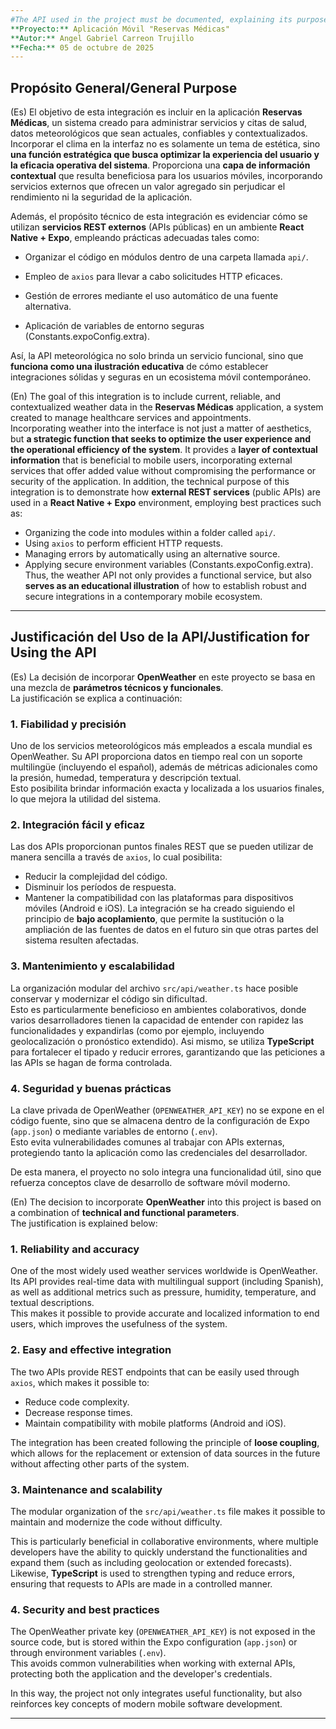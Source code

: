 ```yaml
---
#The API used in the project must be documented, explaining its purpose and justification.
**Proyecto:** Aplicación Móvil "Reservas Médicas"  
**Autor:** Angel Gabriel Carreon Trujillo
**Fecha:** 05 de octubre de 2025  
---
```


## Propósito General/General Purpose

(Es)
El objetivo de esta integración es incluir en la aplicación **Reservas Médicas**, un sistema creado para administrar servicios y citas de salud, datos meteorológicos que sean actuales, confiables y contextualizados.  
 Incorporar el clima en la interfaz no es solamente un tema de estética, sino **una función estratégica que busca optimizar la experiencia del usuario y la eficacia operativa del sistema**.
 Proporciona una **capa de información contextual** que resulta beneficiosa para los usuarios móviles, incorporando servicios externos que ofrecen un valor agregado sin perjudicar el rendimiento ni la seguridad de la aplicación.

Además, el propósito técnico de esta integración es evidenciar cómo se utilizan **servicios REST externos** (APIs públicas) en un ambiente **React Native + Expo**, empleando prácticas adecuadas tales como:
 - Organizar el código en módulos dentro de una carpeta llamada `api/`.
 - Empleo de `axios` para llevar a cabo solicitudes HTTP eficaces.

 - Gestión de errores mediante el uso automático de una fuente alternativa.
 - Aplicación de variables de entorno seguras (Constants.expoConfig.extra).

 Así, la API meteorológica no solo brinda un servicio funcional, sino que **funciona como una ilustración educativa** de cómo establecer integraciones sólidas y seguras en un ecosistema móvil contemporáneo.


(En)
The goal of this integration is to include current, reliable, and contextualized weather data in the **Reservas Médicas** application, a system created to manage healthcare services and appointments.  
 Incorporating weather into the interface is not just a matter of aesthetics, but **a strategic function that seeks to optimize the user experience and the operational efficiency of the system**.
 It provides a **layer of contextual information** that is beneficial to mobile users, incorporating external services that offer added value without compromising the performance or security of the application.
In addition, the technical purpose of this integration is to demonstrate how **external REST services** (public APIs) are used in a **React Native + Expo** environment, employing best practices such as:
- Organizing the code into modules within a folder called `api/`.
- Using `axios` to perform efficient HTTP requests.
 - Managing errors by automatically using an alternative source.
 - Applying secure environment variables (Constants.expoConfig.extra).
 Thus, the weather API not only provides a functional service, but also **serves as an educational illustration** of how to establish robust and secure integrations in a contemporary mobile ecosystem.

---

## Justificación del Uso de la API/Justification for Using the API

(Es)
La decisión de incorporar **OpenWeather** en este proyecto se basa en una mezcla de **parámetros técnicos y funcionales**.  
La justificación se explica a continuación:

### 1.  Fiabilidad y precisión
 Uno de los servicios meteorológicos más empleados a escala mundial es OpenWeather.  Su API proporciona datos en tiempo real con un soporte multilingüe (incluyendo el español), además de métricas adicionales como la presión, humedad, temperatura y descripción textual.  
Esto posibilita brindar información exacta y localizada a los usuarios finales, lo que mejora la utilidad del sistema.

### 2.  Integración fácil y eficaz
Las dos APIs proporcionan puntos finales REST que se pueden utilizar de manera sencilla a través de `axios`, lo cual posibilita:
 - Reducir la complejidad del código.
 - Disminuir los períodos de respuesta.
 - Mantener la compatibilidad con las plataformas para dispositivos móviles (Android e iOS).
La integración se ha creado siguiendo el principio de **bajo acoplamiento**, que permite la sustitución o la ampliación de las fuentes de datos en el futuro sin que otras partes del sistema resulten afectadas.

### 3.  Mantenimiento y escalabilidad
La organización modular del archivo `src/api/weather.ts` hace posible conservar y modernizar el código sin dificultad.  
Esto es particularmente beneficioso en ambientes colaborativos, donde varios desarrolladores tienen la capacidad de entender con rapidez las funcionalidades y expandirlas (como por ejemplo, incluyendo geolocalización o pronóstico extendido).
Asi mismo, se utiliza **TypeScript** para fortalecer el tipado y reducir errores, garantizando que las peticiones a las APIs se hagan de forma controlada.

### 4. Seguridad y buenas prácticas
La clave privada de OpenWeather (`OPENWEATHER_API_KEY`) no se expone en el código fuente, sino que se almacena dentro de la configuración de Expo (`app.json`) o mediante variables de entorno (`.env`).  
Esto evita vulnerabilidades comunes al trabajar con APIs externas, protegiendo tanto la aplicación como las credenciales del desarrollador.

De esta manera, el proyecto no solo integra una funcionalidad útil, sino que refuerza conceptos clave de desarrollo de software móvil moderno.

(En)
The decision to incorporate **OpenWeather** into this project is based on a combination of **technical and functional parameters**.  
The justification is explained below:

### 1.  Reliability and accuracy
 One of the most widely used weather services worldwide is OpenWeather.  Its API provides real-time data with multilingual support (including Spanish), as well as additional metrics such as pressure, humidity, temperature, and textual descriptions.  
This makes it possible to provide accurate and localized information to end users, which improves the usefulness of the system.

### 2.  Easy and effective integration
The two APIs provide REST endpoints that can be easily used through `axios`, which makes it possible to:
 - Reduce code complexity.
 - Decrease response times.
 - Maintain compatibility with mobile platforms (Android and iOS).

The integration has been created following the principle of **loose coupling**, which allows for the replacement or extension of data sources in the future without affecting other parts of the system.

### 3.  Maintenance and scalability
The modular organization of the `src/api/weather.ts` file makes it possible to maintain and modernize the code without difficulty.  

This is particularly beneficial in collaborative environments, where multiple developers have the ability to quickly understand the functionalities and expand them (such as including geolocation or extended forecasts).
Likewise, **TypeScript** is used to strengthen typing and reduce errors, ensuring that requests to APIs are made in a controlled manner.

### 4. Security and best practices
The OpenWeather private key (`OPENWEATHER_API_KEY`) is not exposed in the source code, but is stored within the Expo configuration (`app.json`) or through environment variables (`.env`).  
This avoids common vulnerabilities when working with external APIs, protecting both the application and the developer's credentials.

In this way, the project not only integrates useful functionality, but also reinforces key concepts of modern mobile software development.

---